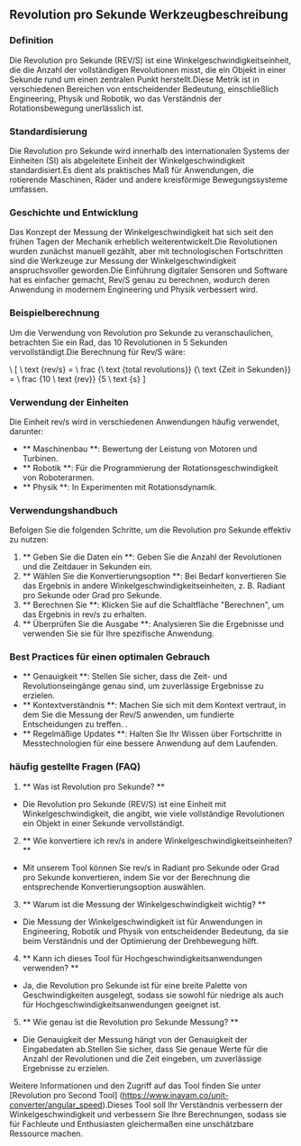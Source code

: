 ## Revolution pro Sekunde Werkzeugbeschreibung

### Definition
Die Revolution pro Sekunde (REV/S) ist eine Winkelgeschwindigkeitseinheit, die die Anzahl der vollständigen Revolutionen misst, die ein Objekt in einer Sekunde rund um einen zentralen Punkt herstellt.Diese Metrik ist in verschiedenen Bereichen von entscheidender Bedeutung, einschließlich Engineering, Physik und Robotik, wo das Verständnis der Rotationsbewegung unerlässlich ist.

### Standardisierung
Die Revolution pro Sekunde wird innerhalb des internationalen Systems der Einheiten (SI) als abgeleitete Einheit der Winkelgeschwindigkeit standardisiert.Es dient als praktisches Maß für Anwendungen, die rotierende Maschinen, Räder und andere kreisförmige Bewegungssysteme umfassen.

### Geschichte und Entwicklung
Das Konzept der Messung der Winkelgeschwindigkeit hat sich seit den frühen Tagen der Mechanik erheblich weiterentwickelt.Die Revolutionen wurden zunächst manuell gezählt, aber mit technologischen Fortschritten sind die Werkzeuge zur Messung der Winkelgeschwindigkeit anspruchsvoller geworden.Die Einführung digitaler Sensoren und Software hat es einfacher gemacht, Rev/S genau zu berechnen, wodurch deren Anwendung in modernem Engineering und Physik verbessert wird.

### Beispielberechnung
Um die Verwendung von Revolution pro Sekunde zu veranschaulichen, betrachten Sie ein Rad, das 10 Revolutionen in 5 Sekunden vervollständigt.Die Berechnung für Rev/S wäre:

\ [
\ text {rev/s} = \ frac {\ text {total revolutions}} {\ text {Zeit in Sekunden}} = \ frac {10 \ text {rev}} {5 \ text {s}
\]

### Verwendung der Einheiten
Die Einheit rev/s wird in verschiedenen Anwendungen häufig verwendet, darunter:
- ** Maschinenbau **: Bewertung der Leistung von Motoren und Turbinen.
- ** Robotik **: Für die Programmierung der Rotationsgeschwindigkeit von Roboterarmen.
- ** Physik **: In Experimenten mit Rotationsdynamik.

### Verwendungshandbuch
Befolgen Sie die folgenden Schritte, um die Revolution pro Sekunde effektiv zu nutzen:
1. ** Geben Sie die Daten ein **: Geben Sie die Anzahl der Revolutionen und die Zeitdauer in Sekunden ein.
2. ** Wählen Sie die Konvertierungsoption **: Bei Bedarf konvertieren Sie das Ergebnis in andere Winkelgeschwindigkeitseinheiten, z. B. Radiant pro Sekunde oder Grad pro Sekunde.
3. ** Berechnen Sie **: Klicken Sie auf die Schaltfläche "Berechnen", um das Ergebnis in rev/s zu erhalten.
4. ** Überprüfen Sie die Ausgabe **: Analysieren Sie die Ergebnisse und verwenden Sie sie für Ihre spezifische Anwendung.

### Best Practices für einen optimalen Gebrauch
- ** Genauigkeit **: Stellen Sie sicher, dass die Zeit- und Revolutionseingänge genau sind, um zuverlässige Ergebnisse zu erzielen.
- ** Kontextverständnis **: Machen Sie sich mit dem Kontext vertraut, in dem Sie die Messung der Rev/S anwenden, um fundierte Entscheidungen zu treffen.
.
- ** Regelmäßige Updates **: Halten Sie Ihr Wissen über Fortschritte in Messtechnologien für eine bessere Anwendung auf dem Laufenden.

### häufig gestellte Fragen (FAQ)

1. ** Was ist Revolution pro Sekunde? **
- Die Revolution pro Sekunde (REV/S) ist eine Einheit mit Winkelgeschwindigkeit, die angibt, wie viele vollständige Revolutionen ein Objekt in einer Sekunde vervollständigt.

2. ** Wie konvertiere ich rev/s in andere Winkelgeschwindigkeitseinheiten? **
- Mit unserem Tool können Sie rev/s in Radiant pro Sekunde oder Grad pro Sekunde konvertieren, indem Sie vor der Berechnung die entsprechende Konvertierungsoption auswählen.

3. ** Warum ist die Messung der Winkelgeschwindigkeit wichtig? **
- Die Messung der Winkelgeschwindigkeit ist für Anwendungen in Engineering, Robotik und Physik von entscheidender Bedeutung, da sie beim Verständnis und der Optimierung der Drehbewegung hilft.

4. ** Kann ich dieses Tool für Hochgeschwindigkeitsanwendungen verwenden? **
- Ja, die Revolution pro Sekunde ist für eine breite Palette von Geschwindigkeiten ausgelegt, sodass sie sowohl für niedrige als auch für Hochgeschwindigkeitsanwendungen geeignet ist.

5. ** Wie genau ist die Revolution pro Sekunde Messung? **
- Die Genauigkeit der Messung hängt von der Genauigkeit der Eingabedaten ab.Stellen Sie sicher, dass Sie genaue Werte für die Anzahl der Revolutionen und die Zeit eingeben, um zuverlässige Ergebnisse zu erzielen.

Weitere Informationen und den Zugriff auf das Tool finden Sie unter [Revolution pro Second Tool] (https://www.inayam.co/unit-converter/angular_speed).Dieses Tool soll Ihr Verständnis verbessern der Winkelgeschwindigkeit und verbessern Sie Ihre Berechnungen, sodass sie für Fachleute und Enthusiasten gleichermaßen eine unschätzbare Ressource machen.